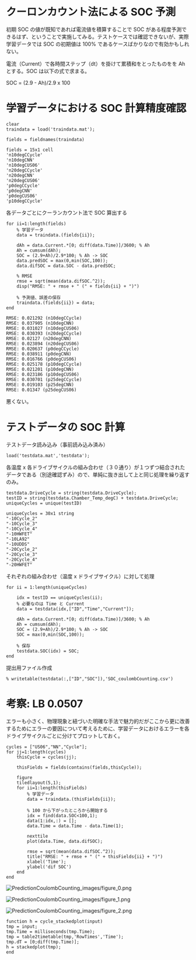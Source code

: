 # クーロンカウント法による SOC 予測

初期 SOC の値が既知であれば電流値を積算することで SOC がある程度予測できるはず、ということで実施してみる。テストケースでは確認できないが、実際学習データでは SOC の初期値は 100% であるケースばかりなので有効かもしれない。

電流（Current）で各時間ステップ（dt）を掛けて累積和をとったものをを Ah とする。SOC は以下の式で求まる。

SOC = (2.9 - Ah)/2.9 x 100

# 学習データにおける SOC 計算精度確認

```matlab:Code
clear
traindata = load('traindata.mat');

fields = fieldnames(traindata)
```

```text:Output
fields = 15x1 cell    
'n10degCCycle'    
'n10degCNN'       
'n10degCUS06'     
'n20degCCycle'    
'n20degCNN'       
'n20degCUS06'     
'p0degCCycle'     
'p0degCNN'        
'p0degCUS06'      
'p10degCCycle'    

```

各データごとにクーランカウント法で SOC 算出する

```matlab:Code
for ii=1:length(fields)
    % 学習データ
    data = traindata.(fields{ii});

    dAh = data.Current.*[0; diff(data.Time)]/3600; % Ah
    Ah = cumsum(dAh);
    SOC = (2.9+Ah)/2.9*100; % Ah -> SOC
    data.predSOC = max(0,min(SOC,100));
    data.difSOC = data.SOC - data.predSOC;

    % RMSE
    rmse = sqrt(mean(data.difSOC.^2));
    disp("RMSE: " + rmse + " (" + fields{ii} + ")")

    % 予測値、誤差の保存
    traindata.(fields{ii}) = data;
end
```

```text:Output
RMSE: 0.021292 (n10degCCycle)
RMSE: 0.037905 (n10degCNN)
RMSE: 0.031027 (n10degCUS06)
RMSE: 0.030393 (n20degCCycle)
RMSE: 0.02127 (n20degCNN)
RMSE: 0.023894 (n20degCUS06)
RMSE: 0.020637 (p0degCCycle)
RMSE: 0.038911 (p0degCNN)
RMSE: 0.016766 (p0degCUS06)
RMSE: 0.025178 (p10degCCycle)
RMSE: 0.021201 (p10degCNN)
RMSE: 0.023186 (p10degCUS06)
RMSE: 0.030701 (p25degCCycle)
RMSE: 0.019103 (p25degCNN)
RMSE: 0.01347 (p25degCUS06)
```

悪くない。

# テストデータの SOC 計算

テストデータ読み込み（事前読み込み済み）

```matlab:Code
load('testdata.mat','testdata');
```

各温度 x 各ドライブサイクルの組み合わせ（３０通り）が１つずつ結合されたデータである（別途確認ずみ）ので、単純に抜き出して上と同じ処理を繰り返すのみ。

```matlab:Code
testdata.DriveCycle = string(testdata.DriveCycle);
testID = string(testdata.Chamber_Temp_degC) + testdata.DriveCycle;
uniqueCycles = unique(testID)
```

```text:Output
uniqueCycles = 30x1 string    
"-10Cycle_2"    
"-10Cycle_3"    
"-10Cycle_4"    
"-10HWFET"      
"-10LA92"       
"-10UDDS"       
"-20Cycle_2"    
"-20Cycle_3"    
"-20Cycle_4"    
"-20HWFET"      

```

それぞれの組み合わせ（温度 x ドライブサイクル）に対して処理

```matlab:Code
for ii = 1:length(uniqueCycles)

    idx = testID == uniqueCycles(ii);
    % 必要なのは Time と Current
    data = testdata(idx,["ID","Time","Current"]);

    dAh = data.Current.*[0; diff(data.Time)]/3600; % Ah
    Ah = cumsum(dAh);
    SOC = (2.9+Ah)/2.9*100; % Ah -> SOC
    SOC = max(0,min(SOC,100));

    % 保存
    testdata.SOC(idx) = SOC;
end

```

提出用ファイル作成

```matlab:Code
% writetable(testdata(:,["ID","SOC"]),'SOC_coulombCounting.csv')
```

# 考察: LB 0.0507

エラーも小さく、物理現象と紐づいた明確な手法で魅力的だがここから更に改善するためにエラーの要因について考えるために、学習データにおけるエラーを各ドライブサイクルごとに分けてプロットしておく。

```matlab:Code
cycles = ["US06","NN","Cycle"];
for jj=1:length(cycles)
    thisCycle = cycles(jj);

    thisFields = fields(contains(fields,thisCycle));

    figure
    tiledlayout(5,1);
    for ii=1:length(thisFields)
        % 学習データ
        data = traindata.(thisFields{ii});

        % 100 から下がったところから開始する
        idx = find(data.SOC<100,1);
        data(1:idx,:) = [];
        data.Time = data.Time - data.Time(1);

        nexttile
        plot(data.Time, data.difSOC);

        rmse = sqrt(mean(data.difSOC.^2));
        title("RMSE: " + rmse + " (" + thisFields{ii} + ")")
        xlabel('Time');
        ylabel('dif SOC')
    end
end
```

![PredictionCoulombCounting_images/figure_0.png
](./PredictionCoulombCounting_images/figure_0.png
)

![PredictionCoulombCounting_images/figure_1.png
](./PredictionCoulombCounting_images/figure_1.png
)

![PredictionCoulombCounting_images/figure_2.png
](./PredictionCoulombCounting_images/figure_2.png
)

  

```matlab:Code
function h = cycle_stackedplot(input)
tmp = input;
tmp.Time = milliseconds(tmp.Time);
tmp = table2timetable(tmp,'RowTimes','Time');
tmp.dT = [0;diff(tmp.Time)];
h = stackedplot(tmp);
end

```
